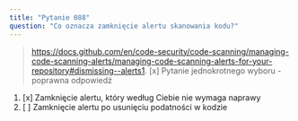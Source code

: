 ```yaml
---
title: "Pytanie 088"
question: "Co oznacza zamknięcie alertu skanowania kodu?"
---
```


> https://docs.github.com/en/code-security/code-scanning/managing-code-scanning-alerts/managing-code-scanning-alerts-for-your-repository#dismissing--alerts1. [x] Pytanie jednokrotnego wyboru - poprawna odpowiedź
1. [x] Zamknięcie alertu, który według Ciebie nie wymaga naprawy
1. [ ] Zamknięcie alertu po usunięciu podatności w kodzie
